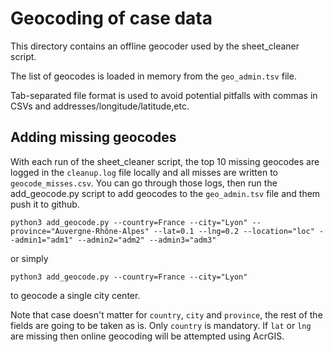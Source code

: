 # Geocoding of case data

This directory contains an offline geocoder used by the sheet_cleaner script.

The list of geocodes is loaded in memory from the `geo_admin.tsv` file.

Tab-separated file format is used to avoid potential pitfalls with commas in CSVs and addresses/longitude/latitude,etc.

## Adding missing geocodes

With each run of the sheet_cleaner script, the top 10 missing geocodes are logged in the `cleanup.log` file locally and all misses are written to `geocode_misses.csv`.
You can go through those logs, then run the add_geocode.py script to add geocodes to the `geo_admin.tsv` file and them push it to github.

```console
python3 add_geocode.py --country=France --city="Lyon" --province="Auvergne-Rhône-Alpes" --lat=0.1 --lng=0.2 --location="loc" --admin1="adm1" --admin2="adm2" --admin3="adm3"
```

or simply

```
python3 add_geocode.py --country=France --city="Lyon"
```

to geocode a single city center.

Note that case doesn't matter for `country`, `city` and `province`, the rest of the fields are going to be taken as is. Only `country` is mandatory.
If `lat` or `lng` are missing then online geocoding will be attempted using AcrGIS.